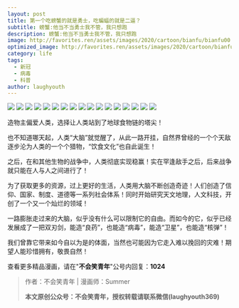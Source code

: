```yaml
---
layout: post
title: 第一个吃螃蟹的就是勇士，吃蝙蝠的就是二逼？
subtitle: 螃蟹:他当不当勇士我不管，我只想跑
description: 螃蟹:他当不当勇士我不管，我只想跑
image: http://favorites.ren/assets/images/2020/cartoon/bianfu/bianfu00.jpeg
optimized_image: http://favorites.ren/assets/images/2020/cartoon/bianfu/bianfu00.jpeg
category: life
tags:
  - 新冠
  - 病毒
  - 科普
author: laughyouth
---
```



![](http://favorites.ren/assets/images/2020/cartoon/bianfu/bianfu01.jpeg)
![](http://favorites.ren/assets/images/2020/cartoon/bianfu/bianfu02.jpeg)
![](http://favorites.ren/assets/images/2020/cartoon/bianfu/bianfu03.jpeg)
![](http://favorites.ren/assets/images/2020/cartoon/bianfu/bianfu04.jpeg)
![](http://favorites.ren/assets/images/2020/cartoon/bianfu/bianfu05.jpeg)
![](http://favorites.ren/assets/images/2020/cartoon/bianfu/bianfu06.jpeg)
![](http://favorites.ren/assets/images/2020/cartoon/bianfu/bianfu07.jpeg)
![](http://favorites.ren/assets/images/2020/cartoon/bianfu/bianfu08.jpeg)
![](http://favorites.ren/assets/images/2020/cartoon/bianfu/bianfu09.jpeg)
![](http://favorites.ren/assets/images/2020/cartoon/bianfu/bianfu10.jpeg)
![](http://favorites.ren/assets/images/2020/cartoon/bianfu/bianfu11.jpeg)
![](http://favorites.ren/assets/images/2020/cartoon/bianfu/bianfu12.jpeg)
![](http://favorites.ren/assets/images/2020/cartoon/bianfu/bianfu13.jpeg)
![](http://favorites.ren/assets/images/2020/cartoon/bianfu/bianfu14.jpeg)
![](http://favorites.ren/assets/images/2020/cartoon/bianfu/bianfu15.jpeg)
![](http://favorites.ren/assets/images/2020/cartoon/bianfu/bianfu16.jpeg)
![](http://favorites.ren/assets/images/2020/cartoon/bianfu/bianfu17.jpeg)

造物主偏爱人类，选择让人类站到了地球食物链的塔尖！

也不知道哪天起，人类“大脑”就觉醒了，从此一路开挂，自然界曾经的一个个天敌逐步沦为人类的一个个猎物，“饮食文化”也自此诞生！

之后，在和其他生物的战争中，人类彻底实现稳赢！实在罕逢敌手之后，后来战争就只能在人与人之间进行了！

为了获取更多的资源，过上更好的生活，人类用大脑不断创造奇迹！人们创造了信仰、国家、制度、道德等一系列社会体系！同时开始研究天文地理，人文科技，开创了一个又一个灿烂的领域！

一路膨胀走过来的大脑，似乎没有什么可以限制它的自由。而如今的它，似乎已经发展成了一把双刃剑，能造“良药”，也能造“病毒”，能造“卫星”，也能造“核弹”！

我们曾靠它带来如今自以为是的体面，当然也可能因为它走入难以挽回的灾难！期望人能珍惜拥有，敬畏自然！

查看更多精品漫画，请在"**不会笑青年**"公号内回复：**1024**


>作者：不会笑青年 | 漫画师：Summer
>
>**本文原创公众号：不会笑青年，授权转载请联系微信(laughyouth369)**